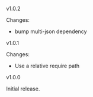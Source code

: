 v1.0.2

Changes:

* bump multi-json dependency

v1.0.1

Changes:

* Use a relative require path

v1.0.0

Initial release.
